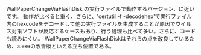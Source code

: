 WallPaperChangeViaFlashDisk の実行ファイルで動作するバージョン、に近いです。
動作が比べると重く、さらに、'certutil -f -decodehex'で実行ファイル内のhexcodeをデコードして他の実行ファイルを生成することが原因でウイルス対策ソフトが反応するケースもあり、行う処理も比べて多い。さらに、コードも読みにくい。
WallPaperChangeViaFlashDiskはそれらの点を改良しているため、a.exeの改善版といえる立ち位置である。
